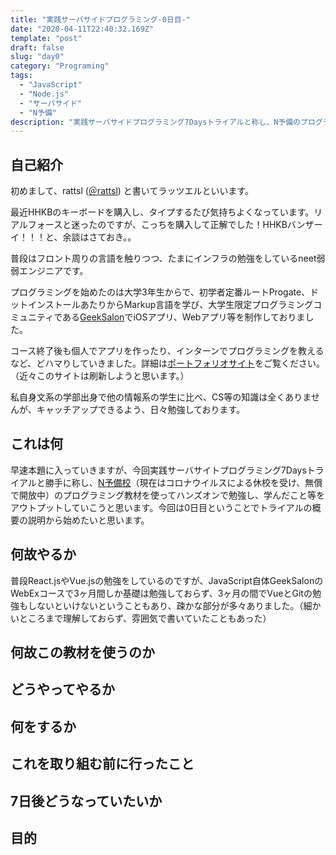 ```yaml
---
title: "実践サーバサイドプログラミング-0日目-"
date: "2020-04-11T22:40:32.169Z"
template: "post"
draft: false
slug: "day0"
category: "Programing"
tags:
  - "JavaScript"
  - "Node.js"
  - "サーバサイド"
  - "N予備"
description: "実践サーバサイドプログラミング7Daysトライアルと称し、N予備のプログラミング入門Webアプリ編の第4章を一通り学んでいきます。"
---
```


## 自己紹介

初めまして、rattsl ([＠rattsl](https://twitter.com/rattsl/)) と書いてラッツエルといいます。

最近HHKBのキーボードを購入し、タイプするたび気持ちよくなっています。リアルフォースと迷ったのですが、こっちを購入して正解でした！HHKBバンザーイ！！！と、余談はさておき。。

普段はフロント周りの言語を触りつつ、たまにインフラの勉強をしているneet弱弱エンジニアです。

プログラミングを始めたのは大学3年生からで、初学者定番ルートProgate、ドットインストールあたりからMarkup言語を学び、大学生限定プログラミングコミュニティである[GeekSalon](https://geek-salon.com/)でiOSアプリ、Webアプリ等を制作しておりました。

コース終了後も個人でアプリを作ったり、インターンでプログラミングを教えるなど、どハマりしていきました。詳細は[ポートフォリオサイト](https://rattsl.github.io/Portfolio/)をご覧ください。（近々このサイトは刷新しようと思います。）

私自身文系の学部出身で他の情報系の学生に比べ、CS等の知識は全くありませんが、キャッチアップできるよう、日々勉強しております。

## これは何

早速本題に入っていきますが、今回実践サーバサイトプログラミング7Daysトライアルと勝手に称し、[N予備校](https://www.nnn.ed.nico/)（現在はコロナウイルスによる休校を受け、無償で開放中）のプログラミング教材を使ってハンズオンで勉強し、学んだこと等をアウトプットしていこうと思います。今回は0日目ということでトライアルの概要の説明から始めたいと思います。

## 何故やるか

普段React.jsやVue.jsの勉強をしているのですが、JavaScript自体GeekSalonのWebExコースで3ヶ月間しか基礎は勉強しておらず、3ヶ月の間でVueとGitの勉強もしないといけないということもあり、疎かな部分が多々ありました。（細かいところまで理解しておらず、雰囲気で書いていたこともあった）




## 何故この教材を使うのか
## どうやってやるか
## 何をするか
## これを取り組む前に行ったこと
## 7日後どうなっていたいか
## 目的